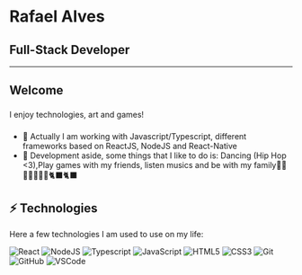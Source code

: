 # Rafael Alves

## Full-Stack Developer

<hr>

## Welcome

<p style="margin: 22px 0;">
  I enjoy technologies, art and games!
</p>

- 🌱 Actually I am working with Javascript/Typescript, different frameworks based on ReactJS, NodeJS and React-Native
- 🖤 Development aside, some things that I like to do is: Dancing (Hip Hop <3),Play games with my friends, listen musics and be with my family👦🏽👩🏾‍🦱👶🏽🐈‍⬛🐈‍⬛
  
## ⚡ Technologies

Here a few technologies I am used to use on my life:

![React](https://img.shields.io/badge/-React-303846?style=flat-square&logo=react)
![NodeJS](https://img.shields.io/badge/-NodeJS-333333?style=flat-square&logo=node.js)
![Typescript](https://img.shields.io/badge/-Typescript-3178c6?style=flat-square&logo=Typescript)
![JavaScript](https://img.shields.io/badge/-JavaScript-black?style=flat-square&logo=javascript)
![HTML5](https://img.shields.io/badge/-HTML5-E34F26?style=flat-square&logo=html5&logoColor=white)
![CSS3](https://img.shields.io/badge/-CSS3-1572B6?style=flat-square&logo=css3)
![Git](https://img.shields.io/badge/-Git-black?style=flat-square&logo=git)
![GitHub](https://img.shields.io/badge/-GitHub-181717?style=flat-square&logo=github)
![VSCode](https://img.shields.io/badge/-VSCode-007ACC?style=flat-square&logo=visual-studio-code&logoColor=white)
